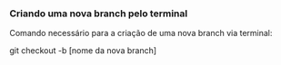 ### Criando uma nova branch pelo terminal

Comando necessário para a criação de uma nova branch via terminal:

git checkout -b [nome da nova branch]